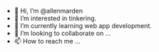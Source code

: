 - 👋 Hi, I’m @allenmarden
- 👀 I’m interested in tinkering.
- 🌱 I’m currently learning web app development.
- 💞️ I’m looking to collaborate on ...
- 📫 How to reach me ...

<!---
allenmarden/allenmarden is a ✨ special ✨ repository because its `README.md` (this file) appears on your GitHub profile.
You can click the Preview link to take a look at your changes.
--->
